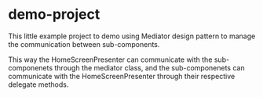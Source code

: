 # demo-project
This little example project to demo using Mediator design pattern to manage the communication between sub-components.

This way the HomeScreenPresenter can communicate with the sub-componenets through the mediator class,
and the sub-componenets can communicate with the HomeScreenPresenter through their respective delegate methods.
